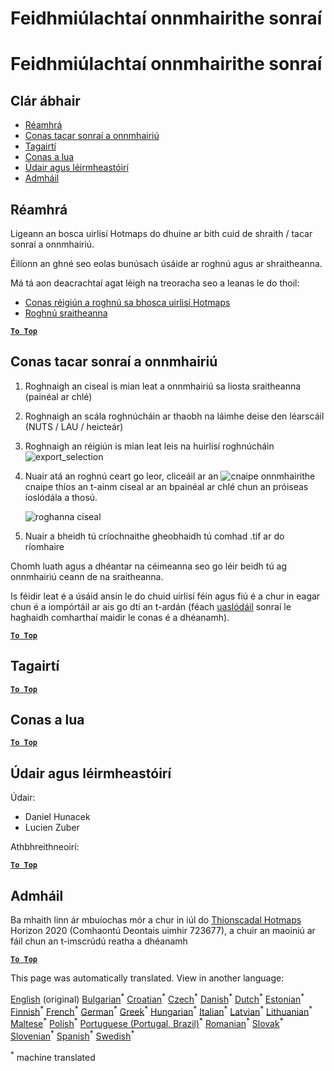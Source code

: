<h1> <a class="anchor" id="data-export-functionalities" href="#data-export-functionalities"><i class="fa fa-link"></i></a> Feidhmiúlachtaí onnmhairithe sonraí </h1><h1> <a class="anchor" id="data-export-functionalities" href="#data-export-functionalities"><i class="fa fa-link"></i></a> Feidhmiúlachtaí onnmhairithe sonraí </h1><h2> <a class="anchor" id="table-of-contents" href="#table-of-contents"><i class="fa fa-link"></i></a> Clár ábhair </h2><ul><li> <a href="#introduction">Réamhrá</a> </li><li> <a href="#how-to-export-a-dataset">Conas tacar sonraí a onnmhairiú</a> </li><li> <a href="#references">Tagairtí</a> </li><li> <a href="#how-to-cite">Conas a lua</a> </li><li> <a href="#authors-and-reviewers">Údair agus léirmheastóirí</a> </li><li> <a href="#acknowledgement">Admháil</a> </li></ul><h2> <a class="anchor" id="introduction" href="#introduction"><i class="fa fa-link"></i></a> Réamhrá </h2><p> Ligeann an bosca uirlisí Hotmaps do dhuine ar bith cuid de shraith / tacar sonraí a onnmhairiú. </p><p> Éilíonn an ghné seo eolas bunúsach úsáide ar roghnú agus ar shraitheanna. </p><p> Má tá aon deacrachtaí agat léigh na treoracha seo a leanas le do thoil: </p><ul><li> <a href="en-How-to-select-a-region-in-the-Hotmaps-toolbox">Conas réigiún a roghnú sa bhosca uirlisí Hotmaps</a> </li><li> <a href="en-Layer-section">Roghnú sraitheanna</a> </li></ul><p><ins> <code><strong><a href="#table-of-contents">To Top</a></strong></code> </ins> </p><h2> <a class="anchor" id="how-to-export-a-dataset" href="#how-to-export-a-dataset"><i class="fa fa-link"></i></a> Conas tacar sonraí a onnmhairiú </h2><ol><li><p> Roghnaigh an ciseal is mian leat a onnmhairiú sa liosta sraitheanna (painéal ar chlé) </p></li><li><p> Roghnaigh an scála roghnúcháin ar thaobh na láimhe deise den léarscáil (NUTS / LAU / heicteár) </p></li><li><p> Roghnaigh an réigiún is mian leat leis na huirlisí roghnúcháin <img alt="export_selection" src="en-images/export_selection.png"/></p></li><li><p> Nuair atá an roghnú ceart go leor, cliceáil ar an <img alt="cnaipe onnmhairithe" src="en-images/layer-export-btn.png"/> cnaipe thíos an t-ainm ciseal ar an bpainéal ar chlé chun an próiseas íoslódála a thosú. </p><p><img alt="roghanna ciseal" src="en-images/layer-options.png"/></p></li><li><p> Nuair a bheidh tú críochnaithe gheobhaidh tú comhad .tif ar do ríomhaire </p></li></ol><p> Chomh luath agus a dhéantar na céimeanna seo go léir beidh tú ag onnmhairiú ceann de na sraitheanna. </p><p> Is féidir leat é a úsáid ansin le do chuid uirlisí féin agus fiú é a chur in eagar chun é a iompórtáil ar ais go dtí an t-ardán (féach <a href="Data_upload">uaslódáil</a> sonraí le haghaidh comharthaí maidir le conas é a dhéanamh). </p><p><ins> <code><strong><a href="#table-of-contents">To Top</a></strong></code> </ins> </p><h2> <a class="anchor" id="references" href="#references"><i class="fa fa-link"></i></a> Tagairtí </h2><p><ins> <code><strong><a href="#table-of-contents">To Top</a></strong></code> </ins> </p><h2> <a class="anchor" id="how-to-cite" href="#how-to-cite"><i class="fa fa-link"></i></a> Conas a lua </h2><p><ins> <code><strong><a href="#table-of-contents">To Top</a></strong></code> </ins> </p><h2> <a class="anchor" id="authors-and-reviewers" href="#authors-and-reviewers"><i class="fa fa-link"></i></a> Údair agus léirmheastóirí </h2><p> Údair: </p><ul><li> Daniel Hunacek </li><li> Lucien Zuber </li></ul><p> Athbhreithneoirí: </p><p><ins> <code><strong><a href="#table-of-contents">To Top</a></strong></code> </ins> </p><h2> <a class="anchor" id="acknowledgement" href="#acknowledgement"><i class="fa fa-link"></i></a> Admháil </h2><p> Ba mhaith linn ár mbuíochas mór a chur in iúl do <a href="https://www.hotmaps-project.eu">Thionscadal Hotmaps</a> Horizon 2020 (Comhaontú Deontais uimhir 723677), a chuir an maoiniú ar fáil chun an t-imscrúdú reatha a dhéanamh </p><p><ins> <code><strong><a href="#table-of-contents">To Top</a></strong></code> </ins> </p>
<!--- THIS IS A SUPER UNIQUE IDENTIFIER -->

This page was automatically translated. View in another language:

[English](../en/Data-export-functionalities) (original) [Bulgarian](../bg/Data-export-functionalities)<sup>\*</sup> [Croatian](../hr/Data-export-functionalities)<sup>\*</sup> [Czech](../cs/Data-export-functionalities)<sup>\*</sup> [Danish](../da/Data-export-functionalities)<sup>\*</sup> [Dutch](../nl/Data-export-functionalities)<sup>\*</sup> [Estonian](../et/Data-export-functionalities)<sup>\*</sup> [Finnish](../fi/Data-export-functionalities)<sup>\*</sup> [French](../fr/Data-export-functionalities)<sup>\*</sup> [German](../de/Data-export-functionalities)<sup>\*</sup> [Greek](../el/Data-export-functionalities)<sup>\*</sup> [Hungarian](../hu/Data-export-functionalities)<sup>\*</sup>  [Italian](../it/Data-export-functionalities)<sup>\*</sup> [Latvian](../lv/Data-export-functionalities)<sup>\*</sup> [Lithuanian](../lt/Data-export-functionalities)<sup>\*</sup> [Maltese](../mt/Data-export-functionalities)<sup>\*</sup> [Polish](../pl/Data-export-functionalities)<sup>\*</sup> [Portuguese (Portugal, Brazil)](../pt/Data-export-functionalities)<sup>\*</sup> [Romanian](../ro/Data-export-functionalities)<sup>\*</sup> [Slovak](../sk/Data-export-functionalities)<sup>\*</sup> [Slovenian](../sl/Data-export-functionalities)<sup>\*</sup> [Spanish](../es/Data-export-functionalities)<sup>\*</sup> [Swedish](../sv/Data-export-functionalities)<sup>\*</sup> 

<sup>\*</sup> machine translated
